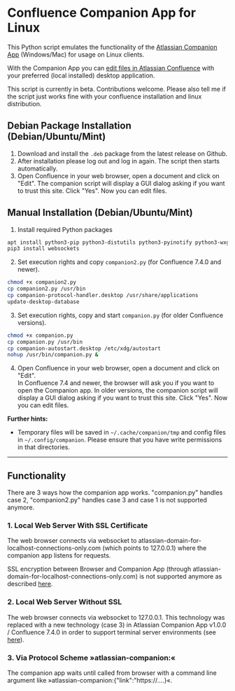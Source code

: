 # Confluence Companion App for Linux

This Python script emulates the functionality of the [Atlassian Companion App](https://confluence.atlassian.com/conf612/administering-the-atlassian-companion-app-958778510.html) (Windows/Mac) for usage on Linux clients.  

With the Companion App you can [edit files in Atlassian Confluence](https://confluence.atlassian.com/conf612/edit-files-958777653.html) with your preferred (local installed) desktop application.  

This script is currently in beta. Contributions welcome. Please also tell me if the script just works fine with your confluence installation and linux distribution.

## Debian Package Installation (Debian/Ubuntu/Mint)
1. Download and install the `.deb` package from the latest release on Github.
2. After installation please log out and log in again. The script then starts automatically.
3. Open Confluence in your web browser, open a document and click on "Edit". The companion script will display a GUI dialog asking if you want to trust this site. Click "Yes". Now you can edit files.

## Manual Installation (Debian/Ubuntu/Mint)
1. Install required Python packages
```bash
apt install python3-pip python3-distutils python3-pyinotify python3-wxgtk4.0
pip3 install websockets
```

2. Set execution rights and copy `companion2.py` (for Confluence 7.4.0 and newer).
```bash
chmod +x companion2.py
cp companion2.py /usr/bin
cp companion-protocol-handler.desktop /usr/share/applications
update-desktop-database
```

3. Set execution rights, copy and start `companion.py` (for older Confluence versions).
```bash
chmod +x companion.py
cp companion.py /usr/bin
cp companion-autostart.desktop /etc/xdg/autostart
nohup /usr/bin/companion.py &
```

4. Open Confluence in your web browser, open a document and click on "Edit".  
In Confluence 7.4 and newer, the browser will ask you if you want to open the Companion app. In older versions, the companion script will display a GUI dialog asking if you want to trust this site. Click "Yes". Now you can edit files.

**Further hints:**
- Temporary files will be saved in `~/.cache/companion/tmp` and config files in `~/.config/companion`. Please ensure that you have write permissions in that directories.

---

## Functionality
There are 3 ways how the companion app works. "companion.py" handles case 2, "companion2.py" handles case 3 and case 1 is not supported anymore.

### 1. Local Web Server With SSL Certificate
The web browser connects via websocket to atlassian-domain-for-localhost-connections-only.com (which points to 127.0.0.1) where the companion app listens for requests.

SSL encryption between Browser and Companion App (through atlassian-domain-for-localhost-connections-only.com) is not supported anymore as described [here](https://jira.atlassian.com/browse/CONFSERVER-59244?src=confmacro&_ga=2.138774577.300479270.1578747514-1264684236.1567087366).

### 2. Local Web Server Without SSL
The web browser connects via websocket to 127.0.0.1. This technology was replaced with a new technology (case 3) in Atlassian Companion App v1.0.0 / Confluence 7.4.0 in order to support terminal server environments (see [here](https://confluence.atlassian.com/doc/atlassian-companion-app-release-notes-958455712.html)).

### 3. Via Protocol Scheme »atlassian-companion:«
The companion app waits until called from browser with a command line argument like »atlassian-companion:{"link":"https://....}«.
